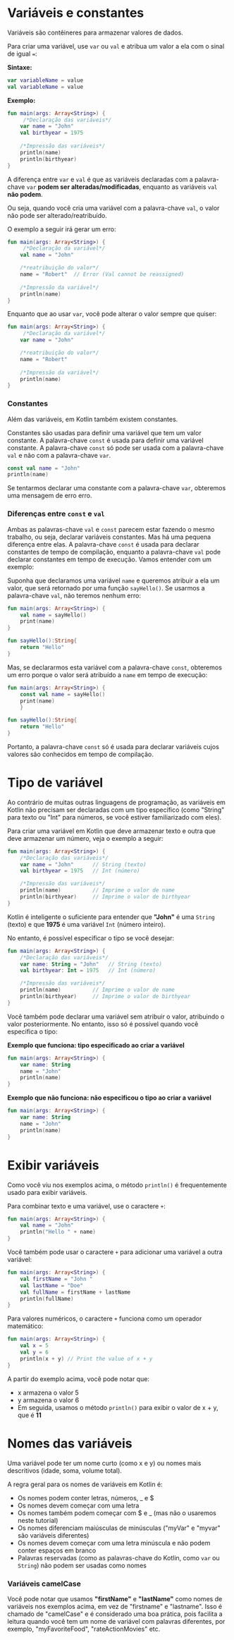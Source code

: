 # Variáveis e constantes

Variáveis são contêineres para armazenar valores de dados.

Para criar uma variável, use `var` ou `val` e atribua um valor a ela com o sinal de igual `=`:

**Sintaxe:**

```kotlin
var variableName = value
val variableName = value
```

**Exemplo:**

```kotlin runnable
fun main(args: Array<String>) {
     /*Declaração das variáveis*/
    var name = "John"
    val birthyear = 1975
    
    /*Impressão das variáveis*/
    println(name)
    println(birthyear)
}
```

A diferença entre `var` e `val` é que as variáveis declaradas com a palavra-chave `var` **podem ser alteradas/modificadas**, 
enquanto as variáveis `val` **não podem**.

Ou seja, quando você cria uma variável com a palavra-chave `val`, o valor não pode ser alterado/reatribuído.

O exemplo a seguir irá gerar um erro:

```kotlin runnable
fun main(args: Array<String>) {
     /*Declaração da variável*/
    val name = "John"

    /*reatribuição do valor*/
    name = "Robert"  // Error (Val cannot be reassigned)
    
    /*Impressão da variável*/
    println(name)
}
```

Enquanto que ao usar `var`, você pode alterar o valor sempre que quiser:

```kotlin runnable
fun main(args: Array<String>) {
     /*Declaração da variável*/
    var name = "John"

    /*reatribuição do valor*/
    name = "Robert"  
    
    /*Impressão da variável*/
    println(name)
}
```

### Constantes

Além das variáveis, em Kotlin também existem constantes. 

Constantes são usadas para definir uma variável que tem um valor constante. 
A palavra-chave `const` é usada para definir uma variável constante. 
A palavra-chave `const` só pode ser usada com a palavra-chave `val` e não com a palavra-chave `var`.

```kotlin
const val name = "John"
println(name) 
```

Se tentarmos declarar uma constante com a palavra-chave `var`, obteremos uma mensagem de erro erro.

### Diferenças entre `const` e `val`

Ambas as palavras-chave `val` e `const` parecem estar fazendo o mesmo trabalho, ou seja, declarar variáveis constantes. 
Mas há uma pequena diferença entre elas. A palavra-chave `const` é usada para declarar constantes de tempo de compilação, 
enquanto a palavra-chave `val` pode declarar constantes em tempo de execução. 
Vamos entender com um exemplo:

Suponha que declaramos uma variável `name` e queremos atribuir a ela um valor, que será retornado por uma função `sayHello()`. 
Se usarmos a palavra-chave `val`, não teremos nenhum erro:

```kotlin runnable
fun main(args: Array<String>) {
    val name = sayHello()
    print(name)        
}

fun sayHello():String{
    return "Hello"
}
```

Mas, se declararmos esta variável com a palavra-chave `const`, 
obteremos um erro porque o valor será atribuído a `name` em tempo de execução:

```kotlin runnable
fun main(args: Array<String>) {
    const val name = sayHello() 
    print(name) 
    }       

fun sayHello():String{
    return "Hello"
}
```
Portanto, a palavra-chave `const` só é usada para declarar variáveis cujos valores são conhecidos em tempo de compilação.

# Tipo de variável

Ao contrário de muitas outras linguagens de programação, as variáveis em Kotlin não precisam ser declaradas com um tipo específico 
(como "String" para texto ou "Int" para números, se você estiver familiarizado com eles).

Para criar uma variável em Kotlin que deve armazenar texto e outra que deve armazenar um número, veja o exemplo a seguir:

```kotlin runnable
fun main(args: Array<String>) {
    /*Declaração das variáveis*/
    var name = "John"      // String (texto)
    val birthyear = 1975   // Int (número)

    /*Impressão das variáveis*/
    println(name)          // Imprime o valor de name
    println(birthyear)     // Imprime o valor de birthyear
}
```

Kotlin é inteligente o suficiente para entender que **"John"** é uma `String` (texto) e que **1975** é uma variável `Int` (número inteiro).

No entanto, é possível especificar o tipo se você desejar:

```kotlin runnable
fun main(args: Array<String>) {
    /*Declaração das variáveis*/
    var name: String = "John"   // String (texto)
    val birthyear: Int = 1975   // Int (número)

    /*Impressão das variáveis*/
    println(name)          // Imprime o valor de name
    println(birthyear)     // Imprime o valor de birthyear
}
```

Você também pode declarar uma variável sem atribuir o valor, atribuindo o valor posteriormente. 
No entanto, isso só é possível quando você especifica o tipo:

**Exemplo que funciona: tipo especificado ao criar a variável**

```kotlin runnable
fun main(args: Array<String>) {
    var name: String
    name = "John"
    println(name)
}
```

**Exemplo que não funciona: não especificou o tipo ao criar a variável**

```kotlin runnable
fun main(args: Array<String>) {
    var name: String
    name = "John"
    println(name)
}
```

# Exibir variáveis

Como você viu nos exemplos acima, o método `println()` é frequentemente usado para exibir variáveis.

Para combinar texto e uma variável, use o caractere `+`:

```kotlin runnable
fun main(args: Array<String>) {
    val name = "John"
    println("Hello " + name)
}
```

Você também pode usar o caractere `+` para adicionar uma variável a outra variável:

```kotlin runnable
fun main(args: Array<String>) {
    val firstName = "John "
    val lastName = "Doe"
    val fullName = firstName + lastName
    println(fullName)
}
```

Para valores numéricos, o caractere `+` funciona como um operador matemático:

```kotlin runnable
fun main(args: Array<String>) {
    val x = 5
    val y = 6
    println(x + y) // Print the value of x + y 
}
```

A partir do exemplo acima, você pode notar que:

- x armazena o valor 5
- y armazena o valor 6
- Em seguida, usamos o método `println()` para exibir o valor de x + y, que é **11**

# Nomes das variáveis

Uma variável pode ter um nome curto (como x e y) ou nomes mais descritivos (idade, soma, volume total).

A regra geral para os nomes de variáveis em Kotlin é:

- Os nomes podem conter letras, números, _ e $
- Os nomes devem começar com uma letra
- Os nomes também podem começar com $ e _ (mas não o usaremos neste tutorial)
- Os nomes diferenciam maiúsculas de minúsculas ("myVar" e "myvar" são variáveis diferentes)
- Os nomes devem começar com uma letra minúscula e não podem conter espaços em branco
- Palavras reservadas (como as palavras-chave do Kotlin, como `var` ou `String`) não podem ser usadas como nomes

### Variáveis camelCase
Você pode notar que usamos **"firstName"** e **"lastName"** como nomes de variáveis nos exemplos acima, em vez de "firstname" e "lastname". 
Isso é chamado de "camelCase" e é considerado uma boa prática, 
pois facilita a leitura quando você tem um nome de variável com palavras diferentes, por exemplo, "myFavoriteFood", "rateActionMovies" etc.